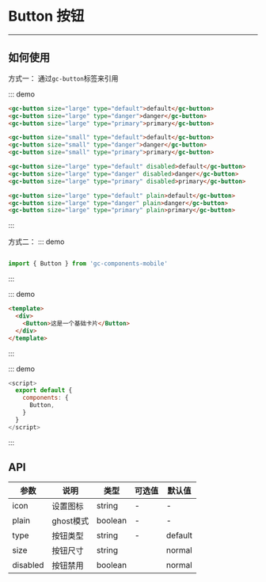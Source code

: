 # Button 按钮
<!-- {.md} -->

---
<!-- {.md} -->

## 如何使用
<!-- {.md} -->

方式一：<!-- {.md} -->
通过<!-- {.md} -->`gc-button`标签来引用

::: demo

```html
<gc-button size="large" type="default">default</gc-button>
<gc-button size="large" type="danger">danger</gc-button>
<gc-button size="large" type="primary">primary</gc-button>

<gc-button size="small" type="default">default</gc-button>
<gc-button size="small" type="danger">danger</gc-button>
<gc-button size="small" type="primary">primary</gc-button>

<gc-button size="large" type="default" disabled>default</gc-button>
<gc-button size="large" type="danger" disabled>danger</gc-button>
<gc-button size="large" type="primary" disabled>primary</gc-button>

<gc-button size="large" type="default" plain>default</gc-button>
<gc-button size="large" type="danger" plain>danger</gc-button>
<gc-button size="large" type="primary" plain>primary</gc-button>
```

:::

方式二：<!-- {.md} -->
::: demo
```js

import { Button } from 'gc-components-mobile'

```
:::
<!-- {.md} -->
::: demo
```html
<template>
  <div>
    <Button>这是一个基础卡片</Button>
  </div>
</template>
```
:::
<!-- {.md} -->
::: demo
```js
<script>
  export default {
    components: {
      Button,
    }
  }
</script>
```
:::
<!-- {.md} -->

## API
<!-- {.md} -->
| 参数      | 说明    | 类型      | 可选值       | 默认值   |
|---------- |-------- |---------- |-------------  |-------- |
| icon     | 设置图标  | string  | -          |    -     |
| plain    | ghost模式  | boolean  | -           |    -    |
| type    | 按钮类型  | string  | -           | default |
| size    | 按钮尺寸 | string  |          | normal |
| disabled | 按钮禁用 | boolean  |          | normal |
